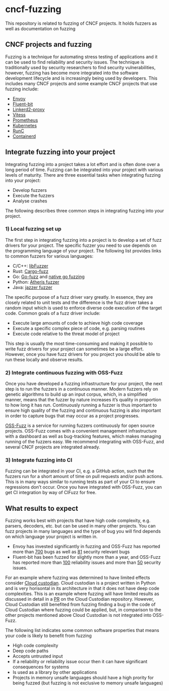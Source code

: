 # cncf-fuzzing
This repository is related to fuzzing of CNCF projects. It holds fuzzers as well as documentation on fuzzing

## CNCF projects and fuzzing
Fuzzing is a technique for automating stress testing of applications
and it can be used to find reliability and security issues. The technique
is traditionally used by security researchers to find security vulnerabilities, however,
fuzzing has become more integrated into the software development lifecycle
and is increasingly being used by developers. This includes many CNCF projects and
some example CNCF projects that use fuzzing include:
- [Envoy](https://github.com/envoyproxy/envoy/tree/main/test/fuzz)
- [Fluent-bit](https://github.com/fluent/fluent-bit/tree/master/tests/internal/fuzzers)
- [Linkerd2-proxy](https://github.com/linkerd/linkerd2-proxy/blob/main/docs/FUZZING.md)
- [Vitess](https://github.com/vitessio/vitess/blob/main/doc/VIT-02-report-fuzzing-audit.pdf)
- [Prometheus](https://github.com/prometheus/prometheus/blob/4c56a193c518ae6f56008b0a4c850a9c3f1477c6/promql/fuzz.go)
- [Kubernetes](https://github.com/kubernetes/kubernetes/tree/master/test/fuzz)
- [RunC](https://github.com/opencontainers/runc/tree/master/tests/fuzzing)
- [Containerd](https://github.com/containerd/containerd/tree/main/contrib/fuzz)

## Integrate fuzzing into your project
Integrating fuzzing into a project takes a lot effort and is often done 
over a long period of time. Fuzzing can be integrated into your project 
with various levels of maturity. There are three essential tasks when integrating fuzzing into your project:
- Develop fuzzers
- Execute the fuzzers
- Analyse crashes

The following describes three common steps in integrating fuzzing into your project.

### 1) Local fuzzing set up
The first step in integrating fuzzing into a project is to develop a set of fuzz 
drivers for your project. The specific fuzzer you need to use depends on the 
programming language of your project. The following list provides links to 
common fuzzers for various languages:
- C/C++: [libFuzzer](https://llvm.org/docs/LibFuzzer.html)
- Rust: [Cargo-fuzz](https://github.com/rust-fuzz/cargo-fuzz)
- Go: [Go-fuzz](https://github.com/dvyukov/go-fuzz) and [native go fuzzing](https://go.dev/blog/fuzz-beta)
- Python: [Atheris fuzzer](https://github.com/google/atheris)
- Java: [jazzer fuzzer](https://github.com/CodeIntelligenceTesting/jazzer)

The specific purpose of a fuzz driver vary greatly. In essence, they are 
closely related to unit tests and the difference is the fuzz driver takes 
a random input which is used to enforce diverse code execution of the target 
code. Common goals of a fuzz driver include:

- Execute large amounts of code to achieve high code coverage
- Execute a specific complex piece of code, e.g. parsing routines
- Execute code relative to the threat model of project

This step is usually the most time-consuming and making it possible to write fuzz
 drivers for your project can sometimes be a large effort. However, once you have
fuzz drivers for you project you should be able to run these locally and observe results.

### 2) Integrate continuous fuzzing with OSS-Fuzz
Once you have developed a fuzzing infrastructure for your project, the next 
step is to run the fuzzers in a continuous manner. Modern fuzzers rely on genetic 
algorithms to build up an input corpus, which, in a simplified manner, means that 
the fuzzer by nature increases it’s quality in proportion to how long it has run. 
Continuously running a fuzzer is thus important to ensure high quality of the fuzzing 
and continuous fuzzing is also important in order to capture bugs that may occur 
as a project progresses.

[OSS-Fuzz](https://github.com/google/oss-fuzz) is a service for running fuzzers 
continuously for open source projects. 
OSS-Fuzz comes with a convenient management infrastructure with a dashboard as well 
as bug-tracking features, which makes managing running of the fuzzers easy. We recommend 
integrating with OSS-Fuzz, and several CNCF projects are integrated already.

### 3) Integrate fuzzing into CI
Fuzzing can be integrated in your CI, e.g. a GitHub action, such that the fuzzers run 
for a short amount of time on pull requests and/or push actions. This is in many ways 
similar to running tests as part of your CI to ensure regressions don’t occur. Once 
you have integrated with OSS-Fuzz, you can get CI integration by way of CIFuzz for free.

## What results to expect
Fuzzing works best with projects that have high code complexity, e.g. parsers, decoders, etc. but can be used in many other projects. You can fuzz projects in many languages and the type of bug you will find depends on which language your project is written in.

- Envoy has invested significantly in fuzzing and OSS-Fuzz has reported more than [700](https://bugs.chromium.org/p/oss-fuzz/issues/list?q=proj%3Denvoy%20Type%3DBug&can=1) bugs as well as [81](https://bugs.chromium.org/p/oss-fuzz/issues/list?q=proj%3Denvoy%20Type%3DBug-Security&can=1) security relevant bugs
- Fluent-bit has been fuzzed for slightly more than a year, and OSS-Fuzz has reported more than [100](https://bugs.chromium.org/p/oss-fuzz/issues/list?q=proj%3Dfluent-bit%20Type%3DBug&can=1) reliability issues and more than [50](https://bugs.chromium.org/p/oss-fuzz/issues/list?q=proj%3Dfluent-bit%20Type%3DBug-Security&can=1) security issues.

For an example where fuzzing was determined to have limited effects consider [Cloud custodian](https://github.com/cloud-custodian/cloud-custodian). Cloud custodian is a project written in Python and is very horisontal in its architecture in that it does not have deep code complexities. This is an example where fuzzing will have limited results as discussed in detail in a [PR](https://github.com/cloud-custodian/cloud-custodian/pull/6832) on the Cloud Custodian repository. However, Cloud Custodian still benefited from fuzzing finding a bug in the code of Cloud Custodian where fuzzing could be applied, but, in comparison to the other projects mentioned above Cloud Custodian is not integrated into OSS-Fuzz.

The following list indicates some common software properties that means your code is likely to benefit from fuzzing
- High code complexity
- Deep code paths
- Accepts untrusted input
- If a reliability or reliability issue occur then it can have significant consequences for systems
- Is used as a library by other applications
- Projects in memory unsafe languages should have a high prority for being fuzzed (but fuzzing is not exclusive to memory unsafe languages)
